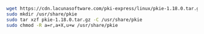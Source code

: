 ﻿```sh
wget https://cdn.lacunasoftware.com/pki-express/linux/pkie-1.18.0.tar.gz
sudo mkdir /usr/share/pkie
sudo tar xzf pkie-1.18.0.tar.gz -C /usr/share/pkie
sudo chmod -R a=r,a+X,u+w /usr/share/pkie
```
